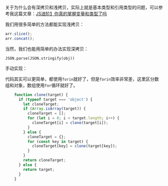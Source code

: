 关于为什么会有深拷贝和浅拷贝，实际上就是基本类型和引用类型的问题，可以参考我这篇文章：[JS进阶】你真的掌握变量和类型了吗](http://www.conardli.top/2019/05/28/%E3%80%90JS%E8%BF%9B%E9%98%B6%E3%80%91%E4%BD%A0%E7%9C%9F%E7%9A%84%E6%8E%8C%E6%8F%A1%E5%8F%98%E9%87%8F%E5%92%8C%E7%B1%BB%E5%9E%8B%E4%BA%86%E5%90%97/)

我们用很多简单的方法都能实现浅拷贝：

```js
arr.slice();
arr.concat();
```

当然，我们也能用简单的办法实现深拷贝：

`JSON.parse(JSON.stringify(obj))`

手动实现：

代码其实可以更简单，都使用`forin`就好了，但是`forin`效率非常差，这里区分数组和对象，数组使用`for`循环就好了。

```js
    function clone(target) {
      if (typeof target === 'object') {
        let cloneTarget;
        if (Array.isArray(target)) {
          cloneTarget = [];
          for (let i = 0; i < target.length; i++) {
            cloneTarget[i] = clone(target[i]);
          }
        } else {
          cloneTarget = {};
          for (const key in target) {
            cloneTarget[key] = clone(target[key]);
          }
        }
        return cloneTarget;
      } else {
        return target;
      }
    }
```
